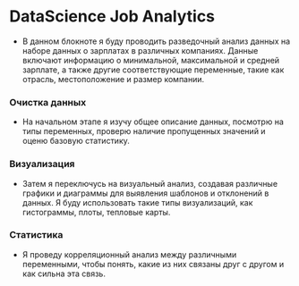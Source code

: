 # DataScience Job Analytics

* В данном блокноте я буду проводить разведочный анализ данных на наборе данных о зарплатах в различных компаниях. Данные включают информацию о минимальной, максимальной и средней зарплате, а также другие соответствующие переменные, такие как отрасль, местоположение и размер компании.

### Очистка данных

* На начальном этапе я изучу общее описание данных, посмотрю на типы переменных, проверю наличие пропущенных значений и оценю базовую статистику.

### Визуализация

* Затем я переключусь на визуальный анализ, создавая различные графики и диаграммы для выявления шаблонов и отклонений в данных. Я буду использовать такие типы визуализаций, как гистограммы, плоты, тепловые карты.

### Статистика

* Я проведу корреляционный анализ между различными переменными, чтобы понять, какие из них связаны друг с другом и как сильна эта связь.
